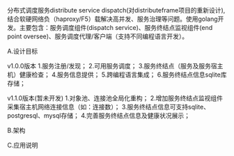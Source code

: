 分布式调度服务distribute service dispatch(对distributeframe项目的重新设计),结合软硬网络负（haproxy/F5）载解决高并发、服务治理等问题。使用golang开发。主要包含：服务调度组件(dispatch service)、服务终结点监视组件(end point oversee)、服务调度代理/客户端（支持不同编程语言开发）。

A.设计目标

v1.0.0版本
1.服务注册/发现；
2.可用服务调度；
3.服务终结点（服务及服务宿主机）健康检查；
4.服务信息提供；
5.跨编程语言集成；
6.服务终结点信息sqlite库存储；

v1.1.0版本(暂未开发)
1.对象池、连接池全局化重构；
2.增加服务终结点监视组件采集宿主机网络连接信息（如：连接数）；
3.服务终结点信息可支持sqlite、postgresql、mysql存储；
4.完善服务终结点信息及健康状况展示；

B.架构


C.应用说明

